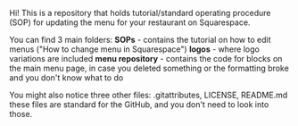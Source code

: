 Hi!
This is a repository that holds tutorial/standard operating procedure (SOP) for updating the menu for your restaurant on Squarespace.

You can find 3 main folders:
**SOPs** - contains the tutorial on how to edit menus ("How to change menu in Squarespace")
**logos** - where logo variations are included
**menu repository** - contains the code for blocks on the main menu page, in case you deleted something or the formatting broke and you don't know what to do


You might also notice three other files:
.gitattributes, LICENSE, README.md
these files are standard for the GitHub, and you don't need to look into those.
